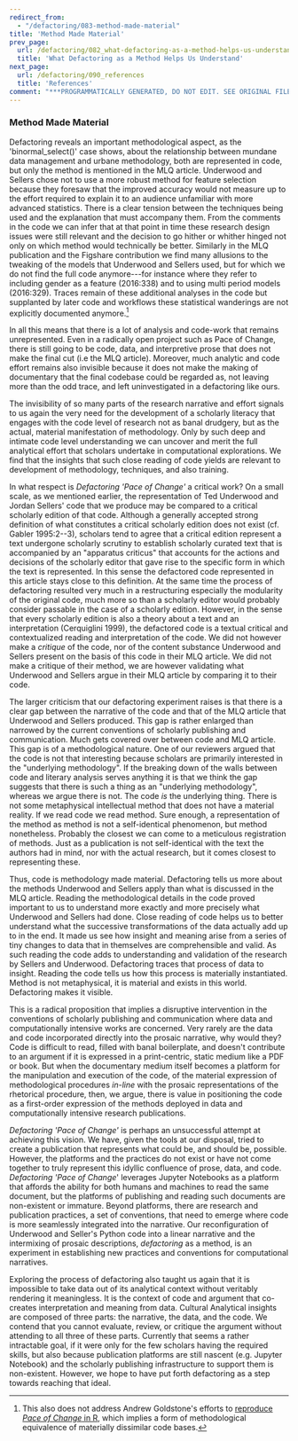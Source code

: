 ```yaml
---
redirect_from:
  - "/defactoring/083-method-made-material"
title: 'Method Made Material'
prev_page:
  url: /defactoring/082_what-defactoring-as-a-method-helps-us-understand
  title: 'What Defactoring as a Method Helps Us Understand'
next_page:
  url: /defactoring/090_references
  title: 'References'
comment: "***PROGRAMMATICALLY GENERATED, DO NOT EDIT. SEE ORIGINAL FILES IN /content***"
---
```

### Method Made Material

Defactoring reveals an important methodological aspect, as the
'binormal\_select()' case shows, about the relationship between mundane
data management and urbane methodology, both are represented in code,
but only the method is mentioned in the MLQ article. Underwood and
Sellers chose not to use a more robust method for feature selection
because they foresaw that the improved accuracy would not measure up to
the effort required to explain it to an audience unfamiliar with more
advanced statistics. There is a clear tension between the techniques
being used and the explanation that must accompany them. From the
comments in the code we can infer that at that point in time these
research design issues were still relevant and the decision to go hither
or whither hinged not only on which method would technically be better.
Similarly in the MLQ publication and the Figshare contribution we find
many allusions to the tweaking of the models that Underwood and Sellers
used, but for which we do not find the full code anymore---for instance
where they refer to including gender as a feature (2016:338) and to
using multi period models (2016:329). Traces remain of these additional
analyses in the code but supplanted by later code and workflows these
statistical wanderings are not explicitly documented anymore.[^4]

In all this means that there is a lot of analysis and code-work that
remains unrepresented. Even in a radically open project such as Pace of
Change, there is still going to be code, data, and interpretive prose
that does not make the final cut (i.e the MLQ article). Moreover, much
analytic and code effort remains also invisible because it does not make
the making of documentary that the final codebase could be regarded as,
not leaving more than the odd trace, and left uninvestigated in a
defactoring like ours.

The invisibility of so many parts of the research narrative and effort
signals to us again the very need for the development of a scholarly
literacy that engages with the code level of research not as banal
drudgery, but as the actual, material manifestation of methodology. Only
by such deep and intimate code level understanding we can uncover and
merit the full analytical effort that scholars undertake in
computational explorations. We find that the insights that such close
reading of code yields are relevant to development of methodology,
techniques, and also training.

In what respect is *Defactoring 'Pace of Change'* a critical work? On a
small scale, as we mentioned earlier, the representation of Ted
Underwood and Jordan Sellers' code that we produce may be compared to a
critical scholarly edition of that code. Although a generally accepted
strong definition of what constitutes a critical scholarly edition does
not exist (cf. Gabler 1995:2--3), scholars tend to agree that a critical
edition represent a text undergone scholarly scrutiny to establish
scholarly curated text that is accompanied by an "apparatus criticus"
that accounts for the actions and decisions of the scholarly editor that
gave rise to the specific form in which the text is represented. In this
sense the defactored code represented in this article stays close to
this definition. At the same time the process of defactoring resulted
very much in a restructuring especially the modularity of the original
code, much more so than a scholarly editor would probably consider
passable in the case of a scholarly edition. However, in the sense that
every scholarly edition is also a theory about a text and an
interpretation (Cerquiglini 1999), the defactored code is a textual
critical and contextualized reading and interpretation of the code. We
did not however make a *critique* of the code, nor of the content
substance Underwood and Sellers present on the basis of this code in
their MLQ article. We did not make a critique of their method, we are
however validating what Underwood and Sellers argue in their MLQ article
by comparing it to their code.

The larger criticism that our defactoring experiment raises is that
there is a clear gap between the narrative of the code and that of the
MLQ article that Underwood and Sellers produced. This gap is rather
enlarged than narrowed by the current conventions of scholarly
publishing and communication. Much gets covered over between code and
MLQ article. This gap is of a methodological nature. One of our
reviewers argued that the code is not that interesting because scholars
are primarily interested in the "underlying methodology". If the
breaking down of the walls between code and literary analysis serves
anything it is that we think the gap suggests that there is such a thing
as an "underlying methodology", whereas we argue there is not. The code
*is* the underlying thing. There is not some metaphysical intellectual
method that does not have a material reality. If we read code we read
method. Sure enough, a representation of the method as method is not a
self-identical phenomenon, but method nonetheless. Probably the closest
we can come to a meticulous registration of methods. Just as a
publication is not self-identical with the text the authors had in mind,
nor with the actual research, but it comes closest to representing
these.

Thus, code is methodology made material. Defactoring tells us more about
the methods Underwood and Sellers apply than what is discussed in the
MLQ article. Reading the methodological details in the code proved
important to us to understand more exactly and more precisely what
Underwood and Sellers had done. Close reading of code helps us to better
understand what the successive transformations of the data actually add
up to in the end. It made us see how insight and meaning arise from a
series of tiny changes to data that in themselves are comprehensible and
valid. As such reading the code adds to understanding and validation of
the research by Sellers and Underwood. Defactoring traces that process
of data to insight. Reading the code tells us how this process is
materially instantiated. Method is not metaphysical, it is material and
exists in this world. Defactoring makes it visible.

This is a radical proposition that implies a disruptive intervention in
the conventions of scholarly publishing and communication where data and
computationally intensive works are concerned. Very rarely are the data
and code incorporated directly into the prosaic narrative, why would
they? Code is difficult to read, filled with banal boilerplate, and
doesn't contribute to an argument if it is expressed in a print-centric,
static medium like a PDF or book. But when the documentary medium itself
becomes a platform for the manipulation and execution of the code, of
the material expression of methodological procedures *in-line* with the
prosaic representations of the rhetorical procedure, then, we argue,
there is value in positioning the code as a first-order expression of
the methods deployed in data and computationally intensive research
publications.

*Defactoring 'Pace of Change'* is perhaps an unsuccessful attempt at
achieving this vision. We have, given the tools at our disposal, tried
to create a publication that represents what could be, and should be,
possible. However, the platforms and the practices do not exist or have
not come together to truly represent this idyllic confluence of prose,
data, and code. *Defactoring 'Pace of Change*' leverages Jupyter
Notebooks as a platform that affords the ability for both humans and
machines to read the same document, but the platforms of publishing and
reading such documents are non-existent or immature. Beyond platforms,
there are research and publication practices, a set of conventions, that
need to emerge where code is more seamlessly integrated into the
narrative. Our reconfiguration of Underwood and Seller's Python code
into a linear narrative and the intermixing of prosaic descriptions,
*defactoring* as a method, is an experiment in establishing new
practices and conventions for computational narratives.

Exploring the process of defactoring also taught us again that it is
impossible to take data out of its analytical context without veritably
rendering it meaningless. It is the context of code and argument that
co-creates interpretation and meaning from data. Cultural Analytical
insights are composed of three parts: the narrative, the data, and the
code. We contend that you cannot evaluate, review, or critique the
argument without attending to all three of these parts. Currently that
seems a rather intractable goal, if it were only for the few scholars
having the required skills, but also because publication platforms are
still nascent (e.g. Jupyter Notebook) and the scholarly publishing
infrastructure to support them is non-existent. However, we hope to have
put forth defactoring as a step towards reaching that ideal.

[^4]: This also does not address Andrew Goldstone's efforts to
    [reproduce *Pace of Change* in
    R](https://www.google.com/url?q=https://andrewgoldstone.com/blog/2016/01/04/standards/&sa=D&ust=1547653817150000&usg=AFQjCNGGwS__xOQYjaCIKccwEEdHiPfcmw),
    which implies a form of methodological equivalence of materially
    dissimilar code bases.

